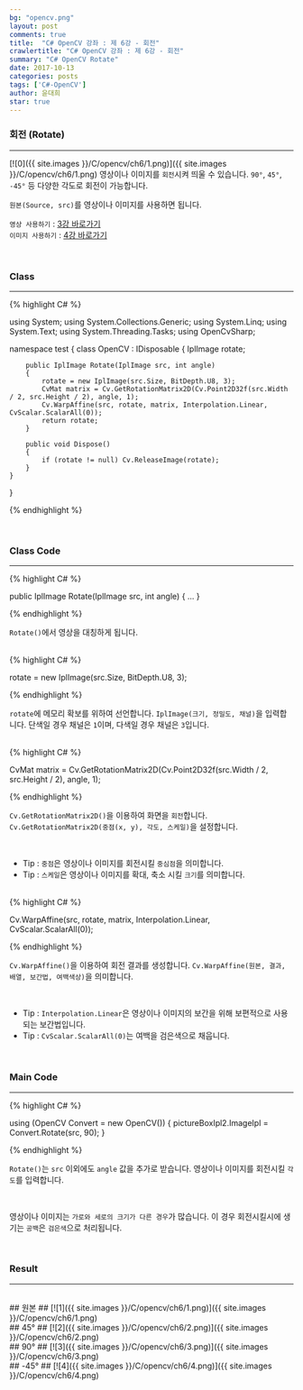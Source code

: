 ```yaml
---
bg: "opencv.png"
layout: post
comments: true
title:  "C# OpenCV 강좌 : 제 6강 - 회전"
crawlertitle: "C# OpenCV 강좌 : 제 6강 - 회전"
summary: "C# OpenCV Rotate"
date: 2017-10-13
categories: posts
tags: ['C#-OpenCV']
author: 윤대희
star: true
---
```


### 회전 (Rotate) ###
----------
[![0]({{ site.images }}/C/opencv/ch6/1.png)]({{ site.images }}/C/opencv/ch6/1.png)
영상이나 이미지를 `회전`시켜 띄울 수 있습니다. `90°`, `45°`, `-45°` 등 다양한 각도로 회전이 가능합니다.
<br>

`원본(Source, src)`를 영상이나 이미지를 사용하면 됩니다.
<br>

`영상 사용하기` : [3강 바로가기][3강]
<br>
`이미지 사용하기` : [4강 바로가기][4강]

<br>

### Class ###
----------

{% highlight C# %}

using System;
using System.Collections.Generic;
using System.Linq;
using System.Text;
using System.Threading.Tasks;
using OpenCvSharp;

namespace test
{
    class OpenCV : IDisposable
    {
        IplImage rotate;
            
        public IplImage Rotate(IplImage src, int angle)
        {
            rotate = new IplImage(src.Size, BitDepth.U8, 3);
            CvMat matrix = Cv.GetRotationMatrix2D(Cv.Point2D32f(src.Width / 2, src.Height / 2), angle, 1);
            Cv.WarpAffine(src, rotate, matrix, Interpolation.Linear, CvScalar.ScalarAll(0));
            return rotate;
        }
        
        public void Dispose()
        {
            if (rotate != null) Cv.ReleaseImage(rotate);
        }
    }
}                    

{% endhighlight %}

<br>

### Class Code ###
----------
{% highlight C# %}

public IplImage Rotate(IplImage src, int angle)
{
    ...
} 

{% endhighlight %}

`Rotate()`에서 영상을 대칭하게 됩니다.

<br>
{% highlight C# %}

rotate = new IplImage(src.Size, BitDepth.U8, 3);

{% endhighlight %}

`rotate`에 메모리 확보를 위하여 선언합니다. `IplImage(크기, 정밀도, 채널)`을 입력합니다. 단색일 경우 채널은 `1`이며, 다색일 경우 채널은 `3`입니다.

<br>
{% highlight C# %}

CvMat matrix = Cv.GetRotationMatrix2D(Cv.Point2D32f(src.Width / 2, src.Height / 2), angle, 1);

{% endhighlight %}

`Cv.GetRotationMatrix2D()`을 이용하여 화면을 `회전`합니다. `Cv.GetRotationMatrix2D(중점(x, y), 각도, 스케일)`을 설정합니다.

<br>

* Tip : `중점`은 영상이나 이미지를 회전시킬 `중심점`을 의미합니다.
* Tip : `스케일`은 영상이나 이미지를 확대, 축소 시킬 `크기`를 의미합니다.

<br>
{% highlight C# %}

Cv.WarpAffine(src, rotate, matrix, Interpolation.Linear, CvScalar.ScalarAll(0));

{% endhighlight %}

`Cv.WarpAffine()`을 이용하여 회전 결과를 생성합니다. `Cv.WarpAffine(원본, 결과, 배열, 보간법, 여백색상)`을 의미합니다.

<br>

* Tip : `Interpolation.Linear`은 영상이나 이미지의 보간을 위해 보편적으로 사용되는 보간법입니다.
* Tip : `CvScalar.ScalarAll(0)`는 여백을 검은색으로 채웁니다.

<br>

### Main Code ###
----------
{% highlight C# %}

using (OpenCV Convert = new OpenCV())
{
    pictureBoxIpl2.ImageIpl = Convert.Rotate(src, 90);
}

{% endhighlight %}

`Rotate()`는 `src` 이외에도 `angle` 값을 추가로 받습니다. 영상이나 이미지를 회전시킬 `각도`를 입력합니다.

<br>

영상이나 이미지는 `가로와 세로의 크기가 다른 경우`가 많습니다. 이 경우 회전시킬시에 생기는 `공백`은 `검은색`으로 처리됩니다.

<br>

### Result ###
----------
<br>
## 원본 ##
[![1]({{ site.images }}/C/opencv/ch6/1.png)]({{ site.images }}/C/opencv/ch6/1.png)

<br>
## 45° ##
[![2]({{ site.images }}/C/opencv/ch6/2.png)]({{ site.images }}/C/opencv/ch6/2.png)

<br>
## 90° ##
[![3]({{ site.images }}/C/opencv/ch6/3.png)]({{ site.images }}/C/opencv/ch6/3.png)

<br>
## -45° ##
[![4]({{ site.images }}/C/opencv/ch6/4.png)]({{ site.images }}/C/opencv/ch6/4.png)


[3강]: https://076923.github.io/posts/C-opencv-3/
[4강]: https://076923.github.io/posts/C-opencv-4/
